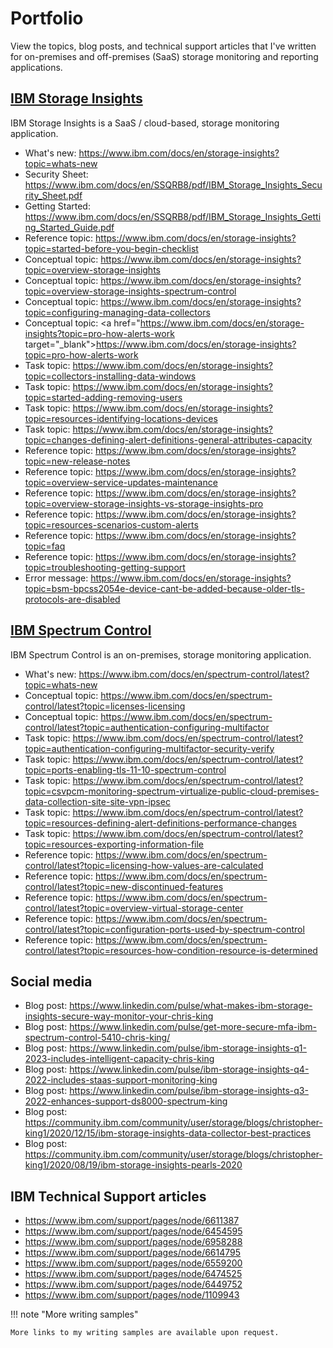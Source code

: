 # Portfolio

View the topics, blog posts, and technical support articles that I've written for on-premises and off-premises (SaaS) storage monitoring and reporting applications.

## [IBM Storage Insights](https://www.ibm.com/docs/en/storage-insights "View the complete documentation for IBM Storage Insights")
IBM Storage Insights is a SaaS / cloud-based, storage monitoring application.

* What's new: <a href="https://www.ibm.com/docs/en/storage-insights?topic=whats-new" target="_blank">https://www.ibm.com/docs/en/storage-insights?topic=whats-new</a>
* Security Sheet: <a href="https://www.ibm.com/docs/en/SSQRB8/pdf/IBM_Storage_Insights_Security_Sheet.pdf" target="_blank">https://www.ibm.com/docs/en/SSQRB8/pdf/IBM_Storage_Insights_Security_Sheet.pdf</a>
* Getting Started: <a href="https://www.ibm.com/docs/en/SSQRB8/pdf/IBM_Storage_Insights_Getting_Started_Guide.pdf" target="_blank">https://www.ibm.com/docs/en/SSQRB8/pdf/IBM_Storage_Insights_Getting_Started_Guide.pdf</a>
* Reference topic: <a href="https://www.ibm.com/docs/en/storage-insights?topic=started-before-you-begin-checklist" target="_blank">https://www.ibm.com/docs/en/storage-insights?topic=started-before-you-begin-checklist</a>
* Conceptual topic: <a href="https://www.ibm.com/docs/en/storage-insights?topic=overview-storage-insights" target="_blank">https://www.ibm.com/docs/en/storage-insights?topic=overview-storage-insights</a>
* Conceptual topic: <a href="https://www.ibm.com/docs/en/storage-insights?topic=overview-storage-insights-spectrum-control" target="_blank">https://www.ibm.com/docs/en/storage-insights?topic=overview-storage-insights-spectrum-control</a>
* Conceptual topic: <a href="https://www.ibm.com/docs/en/storage-insights?topic=configuring-managing-data-collectors" target="_blank">https://www.ibm.com/docs/en/storage-insights?topic=configuring-managing-data-collectors</a>
* Conceptual topic: <a href="https://www.ibm.com/docs/en/storage-insights?topic=pro-how-alerts-work target="_blank">https://www.ibm.com/docs/en/storage-insights?topic=pro-how-alerts-work</a>
* Task topic: <a href="https://www.ibm.com/docs/en/storage-insights?topic=collectors-installing-data-windows" target="_blank">https://www.ibm.com/docs/en/storage-insights?topic=collectors-installing-data-windows</a>
* Task topic: <a href="https://www.ibm.com/docs/en/storage-insights?topic=started-adding-removing-users" target="_blank">https://www.ibm.com/docs/en/storage-insights?topic=started-adding-removing-users</a>
* Task topic: <a href="https://www.ibm.com/docs/en/storage-insights?topic=resources-identifying-locations-devices" target="_blank">https://www.ibm.com/docs/en/storage-insights?topic=resources-identifying-locations-devices</a>
* Task topic: <a href="https://www.ibm.com/docs/en/storage-insights?topic=changes-defining-alert-definitions-general-attributes-capacity" target="_blank">https://www.ibm.com/docs/en/storage-insights?topic=changes-defining-alert-definitions-general-attributes-capacity</a>
* Reference topic: <a href="https://www.ibm.com/docs/en/storage-insights?topic=new-release-notes" target="_blank">https://www.ibm.com/docs/en/storage-insights?topic=new-release-notes</a>
* Reference topic: <a href="https://www.ibm.com/docs/en/storage-insights?topic=overview-service-updates-maintenance" target="_blank">https://www.ibm.com/docs/en/storage-insights?topic=overview-service-updates-maintenance</a>
* Reference topic: <a href="https://www.ibm.com/docs/en/storage-insights?topic=overview-storage-insights-vs-storage-insights-pro" target="_blank">https://www.ibm.com/docs/en/storage-insights?topic=overview-storage-insights-vs-storage-insights-pro</a>
* Reference topic: <a href="https://www.ibm.com/docs/en/storage-insights?topic=resources-scenarios-custom-alerts" target="_blank">https://www.ibm.com/docs/en/storage-insights?topic=resources-scenarios-custom-alerts</a>
* Reference topic: <a href="https://www.ibm.com/docs/en/storage-insights?topic=faq" target="_blank">https://www.ibm.com/docs/en/storage-insights?topic=faq</a>
* Reference topic: <a href="https://www.ibm.com/docs/en/storage-insights?topic=troubleshooting-getting-support" target="_blank">https://www.ibm.com/docs/en/storage-insights?topic=troubleshooting-getting-support</a>
* Error message: <a href="https://www.ibm.com/docs/en/storage-insights?topic=bsm-bpcss2054e-device-cant-be-added-because-older-tls-protocols-are-disabled" target="_blank">https://www.ibm.com/docs/en/storage-insights?topic=bsm-bpcss2054e-device-cant-be-added-because-older-tls-protocols-are-disabled</a>

## [IBM Spectrum Control](https://www.ibm.com/docs/en/spectrum-control "View the complete documentation for IBM Spectrum Control")
IBM Spectrum Control is an on-premises, storage monitoring application.

* What's new: <a href="https://www.ibm.com/docs/en/spectrum-control/latest?topic=whats-new" target="_blank">https://www.ibm.com/docs/en/spectrum-control/latest?topic=whats-new</a>
* Conceptual topic: <a href="https://www.ibm.com/docs/en/spectrum-control/latest?topic=licenses-licensing" target="_blank">https://www.ibm.com/docs/en/spectrum-control/latest?topic=licenses-licensing</a>
* Conceptual topic: <a href="https://www.ibm.com/docs/en/spectrum-control/latest?topic=authentication-configuring-multifactor" target="_blank">https://www.ibm.com/docs/en/spectrum-control/latest?topic=authentication-configuring-multifactor</a> 
* Task topic: <a href="https://www.ibm.com/docs/en/spectrum-control/latest?topic=authentication-configuring-multifactor-security-verify" target="_blank">https://www.ibm.com/docs/en/spectrum-control/latest?topic=authentication-configuring-multifactor-security-verify</a> 
* Task topic: <a href="https://www.ibm.com/docs/en/spectrum-control/latest?topic=ports-enabling-tls-11-10-spectrum-control" target="_blank">https://www.ibm.com/docs/en/spectrum-control/latest?topic=ports-enabling-tls-11-10-spectrum-control</a>
* Task topic: <a href="https://www.ibm.com/docs/en/spectrum-control/latest?topic=csvpcm-monitoring-spectrum-virtualize-public-cloud-premises-data-collection-site-site-vpn-ipsec" target="_blank">https://www.ibm.com/docs/en/spectrum-control/latest?topic=csvpcm-monitoring-spectrum-virtualize-public-cloud-premises-data-collection-site-site-vpn-ipsec</a>
* Task topic: <a href="https://www.ibm.com/docs/en/spectrum-control/latest?topic=resources-defining-alert-definitions-performance-changes" target="_blank">https://www.ibm.com/docs/en/spectrum-control/latest?topic=resources-defining-alert-definitions-performance-changes</a>
* Task topic: <a href="https://www.ibm.com/docs/en/spectrum-control/latest?topic=resources-exporting-information-file" target="_blank">https://www.ibm.com/docs/en/spectrum-control/latest?topic=resources-exporting-information-file</a>
* Reference topic: <a href="https://www.ibm.com/docs/en/spectrum-control/latest?topic=licensing-how-values-are-calculated" target="_blank">https://www.ibm.com/docs/en/spectrum-control/latest?topic=licensing-how-values-are-calculated</a>
* Reference topic: <a href="https://www.ibm.com/docs/en/spectrum-control/latest?topic=new-discontinued-features" target="_blank">https://www.ibm.com/docs/en/spectrum-control/latest?topic=new-discontinued-features</a>
* Reference topic: <a href="https://www.ibm.com/docs/en/spectrum-control/latest?topic=overview-virtual-storage-center" target="_blank">https://www.ibm.com/docs/en/spectrum-control/latest?topic=overview-virtual-storage-center</a>
* Reference topic: <a href="https://www.ibm.com/docs/en/spectrum-control/latest?topic=configuration-ports-used-by-spectrum-control" target="_blank">https://www.ibm.com/docs/en/spectrum-control/latest?topic=configuration-ports-used-by-spectrum-control</a>
* Reference topic: <a href="https://www.ibm.com/docs/en/spectrum-control/latest?topic=resources-how-condition-resource-is-determined" target="_blank">https://www.ibm.com/docs/en/spectrum-control/latest?topic=resources-how-condition-resource-is-determined</a>

## Social media

* Blog post: <a href="https://www.linkedin.com/pulse/what-makes-ibm-storage-insights-secure-way-monitor-your-chris-king" target="_blank">https://www.linkedin.com/pulse/what-makes-ibm-storage-insights-secure-way-monitor-your-chris-king</a>
* Blog post: <a href="https://www.linkedin.com/pulse/get-more-secure-mfa-ibm-spectrum-control-5410-chris-king/" target="_blank">https://www.linkedin.com/pulse/get-more-secure-mfa-ibm-spectrum-control-5410-chris-king/</a>
* Blog post: <a href="https://www.linkedin.com/pulse/ibm-storage-insights-q1-2023-includes-intelligent-capacity-chris-king" target="_blank">https://www.linkedin.com/pulse/ibm-storage-insights-q1-2023-includes-intelligent-capacity-chris-king</a>
* Blog post: <a href="https://www.linkedin.com/pulse/ibm-storage-insights-q4-2022-includes-staas-support-monitoring-king" target="_blank">https://www.linkedin.com/pulse/ibm-storage-insights-q4-2022-includes-staas-support-monitoring-king</a>
* Blog post: <a href="https://www.linkedin.com/pulse/ibm-storage-insights-q3-2022-enhances-support-ds8000-spectrum-king" target="_blank">https://www.linkedin.com/pulse/ibm-storage-insights-q3-2022-enhances-support-ds8000-spectrum-king</a>
* Blog post: <a href="https://community.ibm.com/community/user/storage/blogs/christopher-king1/2020/12/15/ibm-storage-insights-data-collector-best-practices" target="_blank">https://community.ibm.com/community/user/storage/blogs/christopher-king1/2020/12/15/ibm-storage-insights-data-collector-best-practices</a>
* Blog post: <a href="https://community.ibm.com/community/user/storage/blogs/christopher-king1/2020/08/19/ibm-storage-insights-pearls-2020" target="_blank">https://community.ibm.com/community/user/storage/blogs/christopher-king1/2020/08/19/ibm-storage-insights-pearls-2020</a>

## IBM Technical Support articles

* <a href="https://www.ibm.com/support/pages/node/6611387" target="_blank">https://www.ibm.com/support/pages/node/6611387</a>
* <a href="https://www.ibm.com/support/pages/node/6454595" target="_blank">https://www.ibm.com/support/pages/node/6454595</a>
* <a href="https://www.ibm.com/support/pages/node/6958288" target="_blank">https://www.ibm.com/support/pages/node/6958288</a>
* <a href="https://www.ibm.com/support/pages/node/6614795" target="_blank">https://www.ibm.com/support/pages/node/6614795</a>
* <a href="https://www.ibm.com/support/pages/node/6559200" target="_blank">https://www.ibm.com/support/pages/node/6559200</a>
* <a href="https://www.ibm.com/support/pages/node/6474525" target="_blank">https://www.ibm.com/support/pages/node/6474525</a>
* <a href="https://www.ibm.com/support/pages/node/6449752" target="_blank">https://www.ibm.com/support/pages/node/6449752</a>
* <a href="https://www.ibm.com/support/pages/node/1109943" target="_blank">https://www.ibm.com/support/pages/node/1109943</a>

!!! note "More writing samples"

    More links to my writing samples are available upon request.
